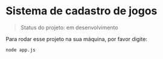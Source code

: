 # Sistema de cadastro de jogos

>Status do projeto: em desenvolvimento

Para rodar esse projeto na sua máquina, por favor digite:

```
node app.js
```

